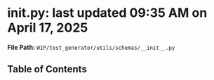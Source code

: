 # __init__.py: last updated 09:35 AM on April 17, 2025

**File Path:** `WIP/test_generator/utils/schemas/__init__.py`

## Table of Contents
